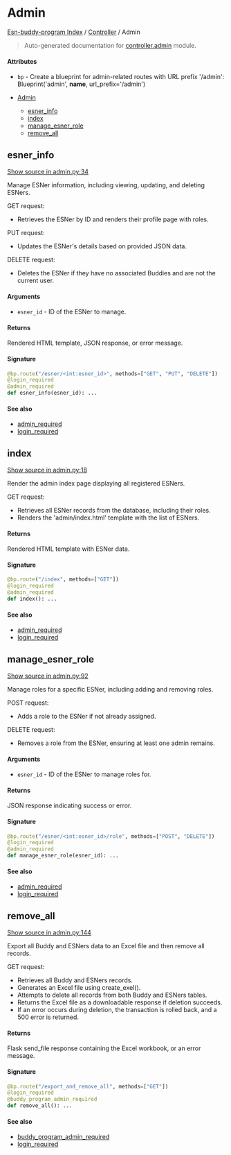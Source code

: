 # Admin

[Esn-buddy-program Index](../README.md#esn-buddy-program-index) / [Controller](./index.md#controller) / Admin

> Auto-generated documentation for [controller.admin](https://github.com/Horghe20/ESN-Buddy-Program/blob/main/controller/admin.py) module.

#### Attributes

- `bp` - Create a blueprint for admin-related routes with URL prefix '/admin': Blueprint('admin', __name__, url_prefix='/admin')


- [Admin](#admin)
  - [esner_info](#esner_info)
  - [index](#index)
  - [manage_esner_role](#manage_esner_role)
  - [remove_all](#remove_all)

## esner_info

[Show source in admin.py:34](https://github.com/Horghe20/ESN-Buddy-Program/blob/main/controller/admin.py#L34)

Manage ESNer information, including viewing, updating, and deleting ESNers.

GET request:
  - Retrieves the ESNer by ID and renders their profile page with roles.

PUT request:
  - Updates the ESNer's details based on provided JSON data.

DELETE request:
  - Deletes the ESNer if they have no associated Buddies and are not the current user.

#### Arguments

- `esner_id` - ID of the ESNer to manage.

#### Returns

Rendered HTML template, JSON response, or error message.

#### Signature

```python
@bp.route("/esner/<int:esner_id>", methods=["GET", "PUT", "DELETE"])
@login_required
@admin_required
def esner_info(esner_id): ...
```

#### See also

- [admin_required](./auth.md#admin_required)
- [login_required](./auth.md#login_required)



## index

[Show source in admin.py:18](https://github.com/Horghe20/ESN-Buddy-Program/blob/main/controller/admin.py#L18)

Render the admin index page displaying all registered ESNers.

GET request:
  - Retrieves all ESNer records from the database, including their roles.
  - Renders the 'admin/index.html' template with the list of ESNers.

#### Returns

Rendered HTML template with ESNer data.

#### Signature

```python
@bp.route("/index", methods=["GET"])
@login_required
@admin_required
def index(): ...
```

#### See also

- [admin_required](./auth.md#admin_required)
- [login_required](./auth.md#login_required)



## manage_esner_role

[Show source in admin.py:92](https://github.com/Horghe20/ESN-Buddy-Program/blob/main/controller/admin.py#L92)

Manage roles for a specific ESNer, including adding and removing roles.

POST request:
  - Adds a role to the ESNer if not already assigned.

DELETE request:
  - Removes a role from the ESNer, ensuring at least one admin remains.

#### Arguments

- `esner_id` - ID of the ESNer to manage roles for.

#### Returns

JSON response indicating success or error.

#### Signature

```python
@bp.route("/esner/<int:esner_id>/role", methods=["POST", "DELETE"])
@login_required
@admin_required
def manage_esner_role(esner_id): ...
```

#### See also

- [admin_required](./auth.md#admin_required)
- [login_required](./auth.md#login_required)



## remove_all

[Show source in admin.py:144](https://github.com/Horghe20/ESN-Buddy-Program/blob/main/controller/admin.py#L144)

Export all Buddy and ESNers data to an Excel file and then remove all records.

GET request:
  - Retrieves all Buddy and ESNers records.
  - Generates an Excel file using create_exel().
  - Attempts to delete all records from both Buddy and ESNers tables.
  - Returns the Excel file as a downloadable response if deletion succeeds.
  - If an error occurs during deletion, the transaction is rolled back, and a 500 error is returned.

#### Returns

Flask send_file response containing the Excel workbook, or an error message.

#### Signature

```python
@bp.route("/export_and_remove_all", methods=["GET"])
@login_required
@buddy_program_admin_required
def remove_all(): ...
```

#### See also

- [buddy_program_admin_required](./auth.md#buddy_program_admin_required)
- [login_required](./auth.md#login_required)